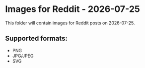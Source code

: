 # Images for Reddit - 2026-07-25

This folder will contain images for Reddit posts on 2026-07-25.

## Supported formats:
- PNG
- JPG/JPEG
- SVG
